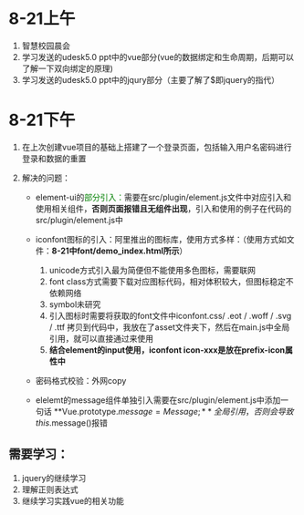 # 8-21上午

1. 智慧校园晨会
2. 学习发送的udesk5.0 ppt中的vue部分(vue的数据绑定和生命周期，后期可以了解一下双向绑定的原理)
3. 学习发送的udesk5.0 ppt中的jqury部分（主要了解了$即jquery的指代）

# 8-21下午

1. 在上次创建vue项目的基础上搭建了一个登录页面，包括输入用户名密码进行登录和数据的重置

2. 解决的问题：

   + element-ui的<span style="color:green">部分引入：</span>需要在src/plugin/element.js文件中对应引入和使用相关组件，**否则页面报错且无组件出现**，引入和使用的例子在代码的src/plugin/element.js中
   + iconfont图标的引入：阿里推出的图标库，使用方式多样：（使用方式如文件：**8-21中font/demo_index.html所示**）
     1. unicode方式引入最为简便但不能使用多色图标，需要联网
     2. font class方式需要下载对应图标代码，相对体积较大，但图标稳定不依赖网络
     3. symbol未研究
     4. 引入图标时需要将获取的font文件中iconfont.css/ .eot / .woff / .svg / .ttf 拷贝到代码中，我放在了asset文件夹下，然后在main.js中全局引用，就可以直接通过<span style="color:orange"><xx class="iconfont icon-xxx"></xx></span>来使用
     5. **结合element的input使用，iconfont icon-xxx是放在prefix-icon属性中**

   + 密码格式校验：外网copy
   + elelemt的message组件单独引入需要在src/plugin/element.js中添加一句话 **Vue.prototype.$message = Message;**全局引用，否则会导致this.$message()报错

## 需要学习：

1. jquery的继续学习
2. 理解正则表达式
3. 继续学习实践vue的相关功能
